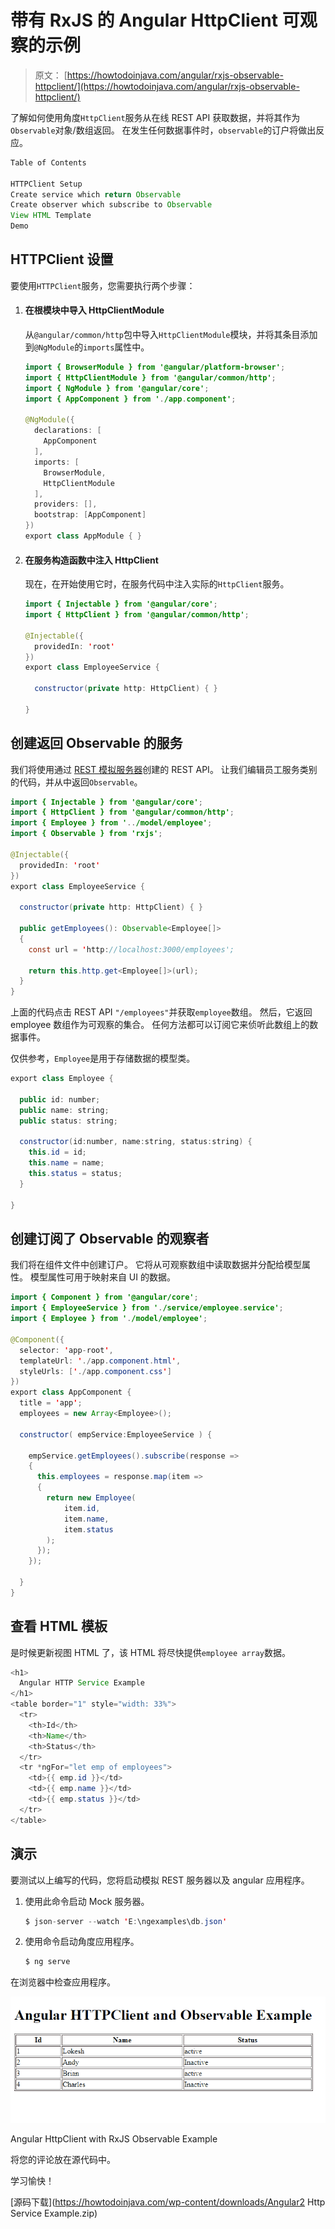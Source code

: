 # 带有 RxJS 的 Angular HttpClient 可观察的示例

> 原文： [https://howtodoinjava.com/angular/rxjs-observable-httpclient/](https://howtodoinjava.com/angular/rxjs-observable-httpclient/)

了解如何使用角度`HttpClient`服务从在线 REST API 获取数据，并将其作为`Observable`对象/数组返回。 在发生任何数据事件时，`observable`的订户将做出反应。

```java
Table of Contents

HTTPClient Setup
Create service which return Observable
Create observer which subscribe to Observable
View HTML Template
Demo
```

## HTTPClient 设置

要使用`HTTPClient`服务，您需要执行两个步骤：

1.  #### 在根模块中导入 HttpClientModule

    从`@angular/common/http`包中导入`HttpClientModule`模块，并将其条目添加到`@NgModule`的`imports`属性中。

    ```java
    import { BrowserModule } from '@angular/platform-browser';
    import { HttpClientModule } from '@angular/common/http'; 
    import { NgModule } from '@angular/core';
    import { AppComponent } from './app.component';

    @NgModule({
      declarations: [
        AppComponent
      ],
      imports: [
        BrowserModule,
        HttpClientModule
      ],
      providers: [],
      bootstrap: [AppComponent]
    })
    export class AppModule { }

    ```

2.  #### 在服务构造函数中注入 HttpClient

    现在，在开始使用它时，在服务代码中注入实际的`HttpClient`服务。

    ```java
    import { Injectable } from '@angular/core';
    import { HttpClient } from '@angular/common/http';

    @Injectable({
      providedIn: 'root'
    })
    export class EmployeeService {

      constructor(private http: HttpClient) { }

    }

    ```

## 创建返回 Observable 的服务

我们将使用通过 [REST 模拟服务器](https://howtodoinjava.com/angular/mock-rest-server/)创建的 REST API。 让我们编辑员工服务类别的代码，并从中返回`Observable`。

```java
import { Injectable } from '@angular/core';
import { HttpClient } from '@angular/common/http';
import { Employee } from '../model/employee';
import { Observable } from 'rxjs';

@Injectable({
  providedIn: 'root'
})
export class EmployeeService {

  constructor(private http: HttpClient) { }

  public getEmployees(): Observable<Employee[]> 
  {
    const url = 'http://localhost:3000/employees';

    return this.http.get<Employee[]>(url);
  }
}

```

上面的代码点击 REST API `"/employees"`并获取`employee`数组。 然后，它返回 employee 数组作为可观察的集合。 任何方法都可以订阅它来侦听此数组上的数据事件。

仅供参考，`Employee`是用于存储数据的模型类。

```java
export class Employee {

  public id: number;
  public name: string;
  public status: string;

  constructor(id:number, name:string, status:string) {
    this.id = id;
    this.name = name;
    this.status = status;
  }

}

```

## 创建订阅了 Observable 的观察者

我们将在组件文件中创建订户。 它将从可观察数组中读取数据并分配给模型属性。 模型属性可用于映射来自 UI 的数据。

```java
import { Component } from '@angular/core';
import { EmployeeService } from './service/employee.service';
import { Employee } from './model/employee';

@Component({
  selector: 'app-root',
  templateUrl: './app.component.html',
  styleUrls: ['./app.component.css']
})
export class AppComponent {
  title = 'app';
  employees = new Array<Employee>();

  constructor( empService:EmployeeService ) {

    empService.getEmployees().subscribe(response => 
    {
      this.employees = response.map(item => 
      {
        return new Employee( 
            item.id,
            item.name,
            item.status
        );
      });
    });

  } 
}

```

## 查看 HTML 模板

是时候更新视图 HTML 了，该 HTML 将尽快提供`employee array`数据。

```java
<h1>
  Angular HTTP Service Example
</h1>
<table border="1" style="width: 33%">
  <tr>
    <th>Id</th>
    <th>Name</th>
    <th>Status</th>
  </tr>
  <tr *ngFor="let emp of employees">
    <td>{{ emp.id }}</td>
    <td>{{ emp.name }}</td>
    <td>{{ emp.status }}</td>
  </tr>
</table>

```

## 演示

要测试以上编写的代码，您将启动模拟 REST 服务器以及 angular 应用程序。

1.  使用此命令启动 Mock 服务器。

    ```java
    $ json-server --watch 'E:\ngexamples\db.json'

    ```

2.  使用命令启动角度应用程序。

    ```java
    $ ng serve

    ```

在浏览器中检查应用程序。

![Angular HttpClient with RxJS Observable Example](img/ae44f6a8646fdb48d982c081e9870d4a.png)

Angular HttpClient with RxJS Observable Example



将您的评论放在源代码中。

学习愉快！

[源码下载](https://howtodoinjava.com/wp-content/downloads/Angular2 Http Service Example.zip)